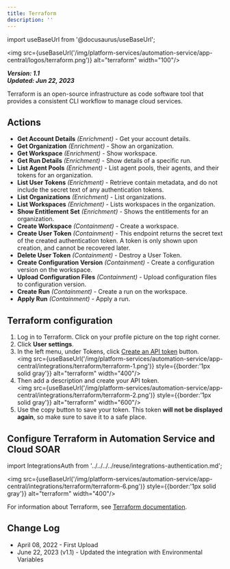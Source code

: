 ```yaml
---
title: Terraform
description: ''
---
```

import useBaseUrl from '@docusaurus/useBaseUrl';

<img src={useBaseUrl('/img/platform-services/automation-service/app-central/logos/terraform.png')} alt="terraform" width="100"/>

***Version: 1.1  
Updated: Jun 22, 2023***

Terraform is an open-source infrastructure as code software tool that provides a consistent CLI workflow to manage cloud services.

## Actions

* **Get Account Details** *(Enrichment)* - Get your account details.
* **Get Organization** *(Enrichment)* - Show an organization.
* **Get Workspace** *(Enrichment)* - Show workspace.
* **Get Run Details** *(Enrichment)* - Show details of a specific run.
* **List Agent Pools** *(Enrichment)* - List agent pools, their agents, and their tokens for an organization.
* **List User Tokens** *(Enrichment)* - Retrieve contain metadata, and do not include the secret text of any authentication tokens.
* **List Organizations** *(Enrichment)* - List organizations.
* **List Workspaces** *(Enrichment)* - Lists workspaces in the organization.
* **Show Entitlement Set** *(Enrichment)* - Shows the entitlements for an organization.
* **Create Workspace** *(Containment)* - Create a workspace.
* **Create User Token** *(Containment)* - This endpoint returns the secret text of the created authentication token. A token is only shown upon creation, and cannot be recovered later.
* **Delete User Token** *(Containment)* - Destroy a User Token.
* **Create Configuration Version** *(Containment)* - Create a configuration version on the workspace.
* **Upload Configuration Files** *(Containment)* - Upload configuration files to configuration version.
* **Create Run** *(Containment)* - Create a run on the workspace.
* **Apply Run** *(Containment)* - Apply a run.

## Terraform configuration

1. Log in to Terraform. Click on your profile picture on the top right corner.
1. Click **User settings**.
1. In the left menu, under Tokens, click [Create an API token](https://developer.hashicorp.com/terraform/enterprise/users-teams-organizations/users#creating-a-token) button. <br/><img src={useBaseUrl('/img/platform-services/automation-service/app-central/integrations/terraform/terraform-1.png')} style={{border:'1px solid gray'}} alt="terraform" width="400"/>
1. Then add a description and create your API token.<br/><img src={useBaseUrl('/img/platform-services/automation-service/app-central/integrations/terraform/terraform-2.png')} style={{border:'1px solid gray'}} alt="terraform" width="600"/>
1. Use the copy button to save your token. This token **will not be displayed again**, so make sure to save it to a safe place.

## Configure Terraform in Automation Service and Cloud SOAR

import IntegrationsAuth from '../../../../reuse/integrations-authentication.md';

<IntegrationsAuth/>

<img src={useBaseUrl('/img/platform-services/automation-service/app-central/integrations/terraform/terraform-6.png')} style={{border:'1px solid gray'}} alt="terraform" width="400"/>

For information about Terraform, see [Terraform documentation](https://developer.hashicorp.com/terraform/docs).

## Change Log

* April 08, 2022 - First Upload
* June 22, 2023 (v1.1) - Updated the integration with Environmental Variables
